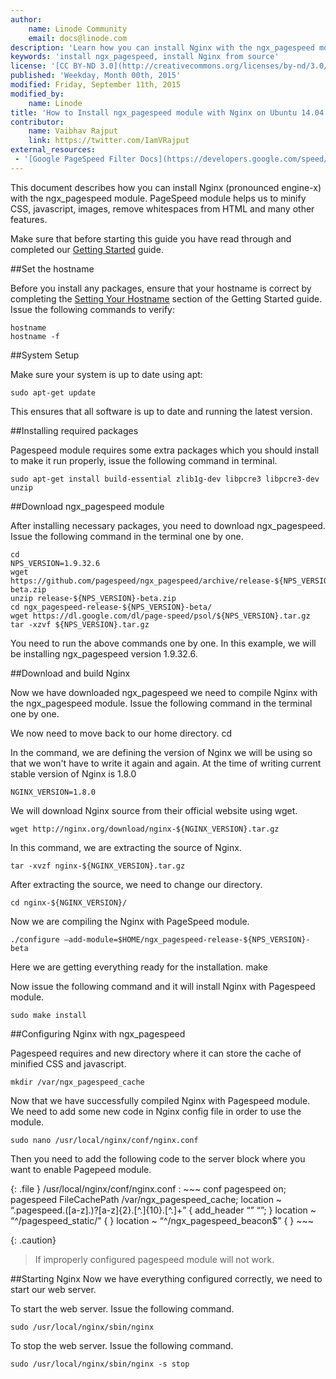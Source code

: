 ```yaml
---
author:
    name: Linode Community
    email: docs@linode.com
description: 'Learn how you can install Nginx with the ngx_pagespeed module on Ubuntu 14.04.'
keywords: 'install ngx_pagespeed, install Nginx from source'
license: '[CC BY-ND 3.0](http://creativecommons.org/licenses/by-nd/3.0/us/)'
published: 'Weekday, Month 00th, 2015'
modified: Friday, September 11th, 2015
modified_by:
    name: Linode
title: 'How to Install ngx_pagespeed module with Nginx on Ubuntu 14.04'
contributor:
    name: Vaibhav Rajput
    link: https://twitter.com/IamVRajput
external_resources:
 - '[Google PageSpeed Filter Docs](https://developers.google.com/speed/pagespeed/module/config_filters)'
---
```


This document describes how you can install Nginx (pronounced engine-x) with the ngx_pagespeed module. PageSpeed module helps us to minify CSS, javascript, images, remove whitespaces from HTML and many other features.

Make sure that before starting this guide you have read through and completed our [Getting Started](/docs/getting-started/) guide.

##Set the hostname

Before you install any packages, ensure that your hostname is correct by completing the [Setting Your Hostname](/docs/getting-started#sph_setting-the-hostname) section of the Getting Started guide. Issue the following commands to verify:

    hostname
    hostname -f

##System Setup

Make sure your system is up to date using apt:

    sudo apt-get update

This ensures that all software is up to date and running the latest version.

##Installing required packages

Pagespeed module requires some extra packages which you should install to make it run properly, issue the following command in terminal.

    sudo apt-get install build-essential zlib1g-dev libpcre3 libpcre3-dev unzip

##Download ngx_pagespeed module

After installing necessary packages, you need to download ngx_pagespeed. Issue the following command in the terminal one by one.

    cd
    NPS_VERSION=1.9.32.6
    wget https://github.com/pagespeed/ngx_pagespeed/archive/release-${NPS_VERSION}-beta.zip
    unzip release-${NPS_VERSION}-beta.zip
    cd ngx_pagespeed-release-${NPS_VERSION}-beta/
    wget https://dl.google.com/dl/page-speed/psol/${NPS_VERSION}.tar.gz
    tar -xzvf ${NPS_VERSION}.tar.gz

You need to run the above commands one by one. In this example, we will be installing ngx_pagespeed version 1.9.32.6.

##Download and build Nginx

Now we have downloaded ngx_pagespeed we need to compile Nginx with the ngx_pagespeed module. Issue the following command in the terminal one by one.

We now need to move back to our home directory.
    cd

In the command, we are defining the version of Nginx we will be using so that we won't have to write it again and again. At the time of writing current stable version of Nginx is 1.8.0

    NGINX_VERSION=1.8.0

We will download Nginx source from their official website using wget.

    wget http://nginx.org/download/nginx-${NGINX_VERSION}.tar.gz

In this command, we are extracting the source of Nginx.

    tar -xvzf nginx-${NGINX_VERSION}.tar.gz

After extracting the source, we need to change our directory.

    cd nginx-${NGINX_VERSION}/

Now we are compiling the Nginx with PageSpeed module.

    ./configure –add-module=$HOME/ngx_pagespeed-release-${NPS_VERSION}-beta

Here we are getting everything ready for the installation.
    make

Now issue the following command and it will install Nginx with Pagespeed module.

    sudo make install

##Configuring Nginx with ngx_pagespeed

Pagespeed requires and new directory where it can store the cache of minified CSS and javascript.

    mkdir /var/ngx_pagespeed_cache

Now that we have successfully compiled Nginx with Pagespeed module. We need to add some new code in Nginx config file in order to use the module.

    sudo nano /usr/local/nginx/conf/nginx.conf

Then you need to add the following code to the server block where you want to enable Pagepeed module.

{: .file }
/usr/local/nginx/conf/nginx.conf
:   ~~~ conf
    pagespeed on;
    pagespeed FileCachePath /var/ngx_pagespeed_cache;
    location ~ “\.pagespeed\.([a-z]\.)?[a-z]{2}\.[^.]{10}\.[^.]+” {
    add_header “” “”;
    }
    location ~ “^/pagespeed_static/” { }
    location ~ “^/ngx_pagespeed_beacon$” { }
    ~~~

{: .caution}
>
> If improperly configured pagespeed module will not work.

##Starting Nginx
Now we have everything configured correctly, we need to start our web server.

To start the web server. Issue the following command.

    sudo /usr/local/nginx/sbin/nginx

To stop the web server. Issue the following command.

    sudo /usr/local/nginx/sbin/nginx -s stop
